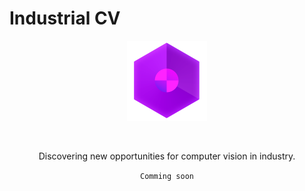 # Industrial CV

<p align="center"><img src="../imgs/logo.png" width="128" height="128"></p>

</br>

<p align="center">Discovering new opportunities for computer vision in industry.</p>

<p align="center"><code>Comming soon</code></p>

